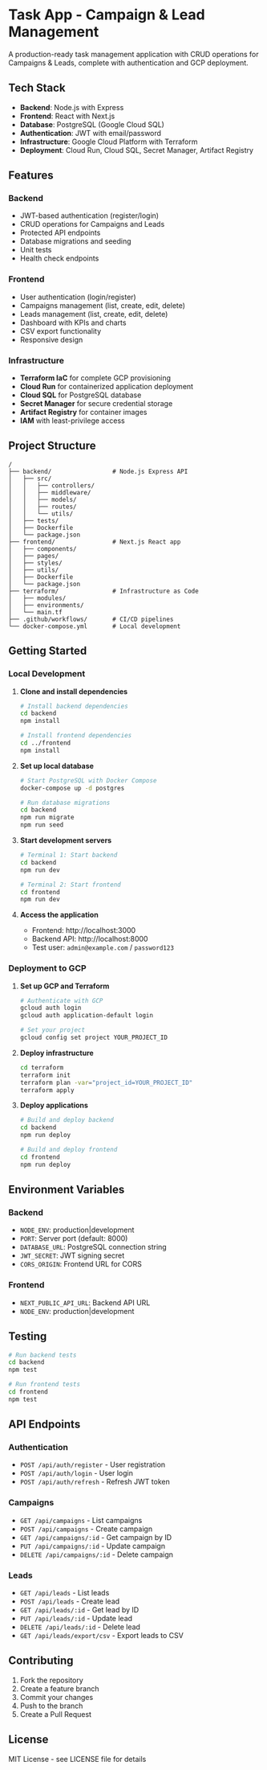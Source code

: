 # Task App - Campaign & Lead Management

A production-ready task management application with CRUD operations for Campaigns & Leads, complete with authentication and GCP deployment.

## Tech Stack

- **Backend**: Node.js with Express
- **Frontend**: React with Next.js
- **Database**: PostgreSQL (Google Cloud SQL)
- **Authentication**: JWT with email/password
- **Infrastructure**: Google Cloud Platform with Terraform
- **Deployment**: Cloud Run, Cloud SQL, Secret Manager, Artifact Registry

## Features

### Backend

- JWT-based authentication (register/login)
- CRUD operations for Campaigns and Leads
- Protected API endpoints
- Database migrations and seeding
- Unit tests
- Health check endpoints

### Frontend

- User authentication (login/register)
- Campaigns management (list, create, edit, delete)
- Leads management (list, create, edit, delete)
- Dashboard with KPIs and charts
- CSV export functionality
- Responsive design

### Infrastructure

- **Terraform IaC** for complete GCP provisioning
- **Cloud Run** for containerized application deployment
- **Cloud SQL** for PostgreSQL database
- **Secret Manager** for secure credential storage
- **Artifact Registry** for container images
- **IAM** with least-privilege access

## Project Structure

```
/
├── backend/                 # Node.js Express API
│   ├── src/
│   │   ├── controllers/
│   │   ├── middleware/
│   │   ├── models/
│   │   ├── routes/
│   │   └── utils/
│   ├── tests/
│   ├── Dockerfile
│   └── package.json
├── frontend/                # Next.js React app
│   ├── components/
│   ├── pages/
│   ├── styles/
│   ├── utils/
│   ├── Dockerfile
│   └── package.json
├── terraform/               # Infrastructure as Code
│   ├── modules/
│   ├── environments/
│   └── main.tf
├── .github/workflows/       # CI/CD pipelines
└── docker-compose.yml       # Local development
```

## Getting Started

### Local Development

1. **Clone and install dependencies**

   ```bash
   # Install backend dependencies
   cd backend
   npm install

   # Install frontend dependencies
   cd ../frontend
   npm install
   ```

2. **Set up local database**

   ```bash
   # Start PostgreSQL with Docker Compose
   docker-compose up -d postgres

   # Run database migrations
   cd backend
   npm run migrate
   npm run seed
   ```

3. **Start development servers**

   ```bash
   # Terminal 1: Start backend
   cd backend
   npm run dev

   # Terminal 2: Start frontend
   cd frontend
   npm run dev
   ```

4. **Access the application**
   - Frontend: http://localhost:3000
   - Backend API: http://localhost:8000
   - Test user: `admin@example.com` / `password123`

### Deployment to GCP

1. **Set up GCP and Terraform**

   ```bash
   # Authenticate with GCP
   gcloud auth login
   gcloud auth application-default login

   # Set your project
   gcloud config set project YOUR_PROJECT_ID
   ```

2. **Deploy infrastructure**

   ```bash
   cd terraform
   terraform init
   terraform plan -var="project_id=YOUR_PROJECT_ID"
   terraform apply
   ```

3. **Deploy applications**

   ```bash
   # Build and deploy backend
   cd backend
   npm run deploy

   # Build and deploy frontend
   cd frontend
   npm run deploy
   ```

## Environment Variables

### Backend

- `NODE_ENV`: production|development
- `PORT`: Server port (default: 8000)
- `DATABASE_URL`: PostgreSQL connection string
- `JWT_SECRET`: JWT signing secret
- `CORS_ORIGIN`: Frontend URL for CORS

### Frontend

- `NEXT_PUBLIC_API_URL`: Backend API URL
- `NODE_ENV`: production|development

## Testing

```bash
# Run backend tests
cd backend
npm test

# Run frontend tests
cd frontend
npm test
```

## API Endpoints

### Authentication

- `POST /api/auth/register` - User registration
- `POST /api/auth/login` - User login
- `POST /api/auth/refresh` - Refresh JWT token

### Campaigns

- `GET /api/campaigns` - List campaigns
- `POST /api/campaigns` - Create campaign
- `GET /api/campaigns/:id` - Get campaign by ID
- `PUT /api/campaigns/:id` - Update campaign
- `DELETE /api/campaigns/:id` - Delete campaign

### Leads

- `GET /api/leads` - List leads
- `POST /api/leads` - Create lead
- `GET /api/leads/:id` - Get lead by ID
- `PUT /api/leads/:id` - Update lead
- `DELETE /api/leads/:id` - Delete lead
- `GET /api/leads/export/csv` - Export leads to CSV

## Contributing

1. Fork the repository
2. Create a feature branch
3. Commit your changes
4. Push to the branch
5. Create a Pull Request

## License

MIT License - see LICENSE file for details

